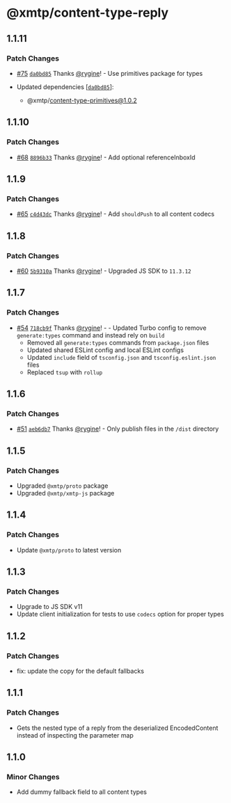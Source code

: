 # @xmtp/content-type-reply

## 1.1.11

### Patch Changes

- [#75](https://github.com/xmtp/xmtp-js-content-types/pull/75) [`da0bd85`](https://github.com/xmtp/xmtp-js-content-types/commit/da0bd8578d5f5032b221e25f02e8492b27929d6c) Thanks [@rygine](https://github.com/rygine)! - Use primitives package for types

- Updated dependencies [[`da0bd85`](https://github.com/xmtp/xmtp-js-content-types/commit/da0bd8578d5f5032b221e25f02e8492b27929d6c)]:
  - @xmtp/content-type-primitives@1.0.2

## 1.1.10

### Patch Changes

- [#68](https://github.com/xmtp/xmtp-js-content-types/pull/68) [`8896b33`](https://github.com/xmtp/xmtp-js-content-types/commit/8896b33501b2860d68ea8be5e33a9cca5dd9315c) Thanks [@rygine](https://github.com/rygine)! - Add optional referenceInboxId

## 1.1.9

### Patch Changes

- [#65](https://github.com/xmtp/xmtp-js-content-types/pull/65) [`c4d43dc`](https://github.com/xmtp/xmtp-js-content-types/commit/c4d43dc948231de5c7f730e06f0931076de0673b) Thanks [@rygine](https://github.com/rygine)! - Add `shouldPush` to all content codecs

## 1.1.8

### Patch Changes

- [#60](https://github.com/xmtp/xmtp-js-content-types/pull/60) [`5b9310a`](https://github.com/xmtp/xmtp-js-content-types/commit/5b9310ac89fd23e5cfd74903894073b6ef8af7c3) Thanks [@rygine](https://github.com/rygine)! - Upgraded JS SDK to `11.3.12`

## 1.1.7

### Patch Changes

- [#54](https://github.com/xmtp/xmtp-js-content-types/pull/54) [`718cb9f`](https://github.com/xmtp/xmtp-js-content-types/commit/718cb9fec51f74bf2402f3f22160687cae35dda8) Thanks [@rygine](https://github.com/rygine)! - - Updated Turbo config to remove `generate:types` command and instead rely on `build`
  - Removed all `generate:types` commands from `package.json` files
  - Updated shared ESLint config and local ESLint configs
  - Updated `include` field of `tsconfig.json` and `tsconfig.eslint.json` files
  - Replaced `tsup` with `rollup`

## 1.1.6

### Patch Changes

- [#51](https://github.com/xmtp/xmtp-js-content-types/pull/51) [`aeb6db7`](https://github.com/xmtp/xmtp-js-content-types/commit/aeb6db73a63409a33c7d3d3431e33682b0ce4c4d) Thanks [@rygine](https://github.com/rygine)! - Only publish files in the `/dist` directory

## 1.1.5

### Patch Changes

- Upgraded `@xmtp/proto` package
- Upgraded `@xmtp/xmtp-js` package

## 1.1.4

### Patch Changes

- Update `@xmtp/proto` to latest version

## 1.1.3

### Patch Changes

- Upgrade to JS SDK v11
- Update client initialization for tests to use `codecs` option for proper types

## 1.1.2

### Patch Changes

- fix: update the copy for the default fallbacks

## 1.1.1

### Patch Changes

- Gets the nested type of a reply from the deserialized EncodedContent instead of inspecting the parameter map

## 1.1.0

### Minor Changes

- Add dummy fallback field to all content types

